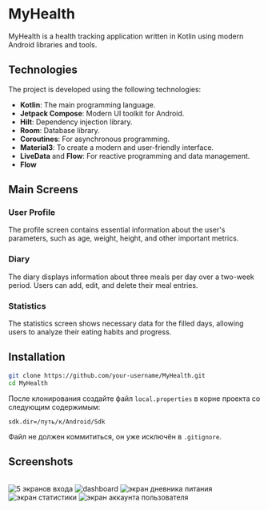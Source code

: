 # MyHealth

MyHealth is a health tracking application written in Kotlin using modern Android libraries and tools.

## Technologies

The project is developed using the following technologies:

- **Kotlin**: The main programming language.
- **Jetpack Compose**: Modern UI toolkit for Android.
- **Hilt**: Dependency injection library.
- **Room**: Database library.
- **Coroutines**: For asynchronous programming.
- **Material3**: To create a modern and user-friendly interface.
- **LiveData** and **Flow**: For reactive programming and data management.
- **Flow**

## Main Screens

### User Profile
The profile screen contains essential information about the user's parameters, such as age, weight, height, and other important metrics.

### Diary
The diary displays information about three meals per day over a two-week period. Users can add, edit, and delete their meal entries.

### Statistics
The statistics screen shows necessary data for the filled days, allowing users to analyze their eating habits and progress.

## Installation

```bash
git clone https://github.com/your-username/MyHealth.git
cd MyHealth
```
После клонирования создайте файл `local.properties` в корне проекта со следующим содержимым:

```properties
sdk.dir=/путь/к/Android/Sdk
```

Файл не должен коммититься, он уже исключён в `.gitignore`.
## Screenshots
|||
|-|--------|

<img alt="5 экранов входа" src="https://github.com/user-attachments/assets/72348e2a-b6e6-4b73-8234-6057df1dc775"/>
<img alt="dashboard" src="https://github.com/user-attachments/assets/225f0c9b-dbbb-4f65-b287-a7aaef43e01a"/>
<img alt="экран дневника питания" src="https://github.com/user-attachments/assets/acf33deb-ede8-4208-8cde-f60daf8d68e1"/>
<img alt="экран статистики" src="https://github.com/user-attachments/assets/054cd4ca-62c7-41a2-9c9c-93ac64877931"/>
<img alt="экран аккаунта пользователя" src="https://github.com/user-attachments/assets/419da077-2fbd-4cb3-ba5d-a0fa8c0101b0"/>








